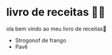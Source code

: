 #  livro de receitas :woman_cook:

ola bem vindo ao meu livro de receitas:wave:

- Strogonof de frango
- Pavê

